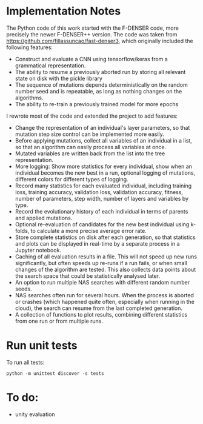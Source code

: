 # Implementation Notes

The Python code of this work started with the F-DENSER code, more precisely the newer F-DENSER++ version.
The code was taken from <https://github.com/fillassuncao/fast-denser3>, which originally included the following features:
* Construct and evaluate a CNN using tensorflow/keras from a grammatical representation.
* The ability to resume a previously aborted run by storing all relevant state on disk with the pickle library
* The sequence of mutations depends deterministically on the random number seed and is repeatable, as long as nothing changes on the algorithms.
* The ability to re-train a previously trained model for more epochs

I rewrote most of the code and extended the project to add features:

* Change the representation of an individual's layer parameters, so that mutation step size control can be implemented more easily.
* Before applying mutations, collect all variables of an individual in a list, so that an algorithm can easily process all variables at once.
* Mutated variables are written back from the list into the tree representation.
* More logging: Show more statistics for every individual, show when an individual becomes the new best in a run, optional logging of mutations, different colors for different types of logging.
* Record many statistics for each evaluated individual, including training loss, training accuracy, validation loss, validation accuracy, fitness, number of parameters, step width, number of layers and variables by type.
* Record the evolutionary history of each individual in terms of parents and applied mutations.
* Optional re-evaluation of candidates for the new best individual using k-folds, to calculate a more precise average error rate.
* Store complete statistics on disk after each generation, so that statistics and plots can be displayed in real-time by a separate process in a Jupyter notebook.
* Caching of all evaluation results in a file. This will not speed up new runs significantly, but often speeds up re-runs if a run fails, or when small changes of the algorithm are tested. This also collects data points about the search space that could be statistically analysed later.
* An option to run multiple NAS searches with different random number seeds. 
* NAS searches often run for several hours. When the process is aborted or crashes (which happened quite often, especially when running in the cloud), the search can resume from the last completed generation.
* A collection of functions to plot results, combining different statistics from one run or from multiple runs.

# Run unit tests

To run all tests:

`python -m unittest discover -s tests`

# To do:
- unity evaluation